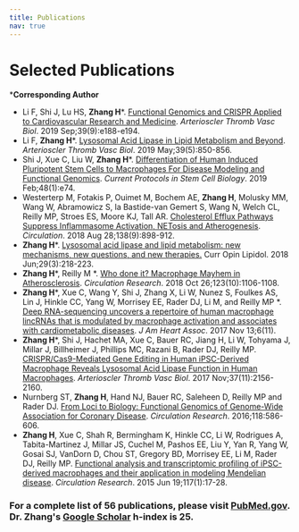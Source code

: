 ```yaml
---
title: Publications
nav: true
---
```


# **Selected Publications**  

***Corresponding Author**   
* Li F, Shi J, Lu HS, **Zhang H***. [Functional Genomics and CRISPR Applied to Cardiovascular Research and Medicine](https://www.ahajournals.org/doi/10.1161/ATVBAHA.119.312579). _Arterioscler Thromb Vasc Biol_. 2019 Sep;39(9):e188-e194.
* Li F, **Zhang H***. [Lysosomal Acid Lipase in Lipid Metabolism and Beyond](https://www.ahajournals.org/doi/abs/10.1161/ATVBAHA.119.312136). _Arterioscler Thromb Vasc Biol_. 2019 May;39(5):850-856.
* Shi J, Xue C, Liu W, **Zhang H***. [Differentiation of Human Induced Pluripotent Stem Cells to Macrophages For Disease Modeling and Functional Genomics](https://currentprotocols.onlinelibrary.wiley.com/doi/full/10.1002/cpsc.74). _Current Protocols in Stem Cell Biology_. 2019 Feb;48(1):e74.
* Westerterp M, Fotakis P, Ouimet M, Bochem AE, **Zhang H**, Molusky MM, Wang W, Abramowicz S, la Bastide-van Gemert S, Wang N, Welch CL, Reilly MP, Stroes ES, Moore KJ, Tall AR. [Cholesterol Efflux Pathways Suppress Inflammasome Activation, NETosis and Atherogenesis](https://www.ncbi.nlm.nih.gov/pubmed/29588315). _Circulation_. 2018 Aug 28;138(9):898-912.
* **Zhang H***. [Lysosomal acid lipase and lipid metabolism: new mechanisms, new questions, and new therapies.](https://www.ncbi.nlm.nih.gov/pubmed/29547398) Curr Opin Lipidol. 2018 Jun;29(3):218-223.
* **Zhang H***, Reilly M *. [Who done it? Macrophage Mayhem in Atherosclerosis](https://www.ncbi.nlm.nih.gov/pubmed/30359193). _Circulation Research_. 2018 Oct 26;123(10):1106-1108.
* **Zhang H***, Xue C, Wang Y, Shi J, Zhang X, Li W, Nunez S, Foulkes AS, Lin J, Hinkle CC, Yang W, Morrisey EE, Rader DJ, Li M, and Reilly MP *. [Deep RNA-sequencing uncovers a repertoire of human macrophage lincRNAs that is modulated by macrophage activation and associates with cardiometabolic diseases](https://www.ahajournals.org/doi/full/10.1161/JAHA.117.007431?url_ver=Z39.88-2003&rfr_id=ori:rid:crossref.org&rfr_dat=cr_pub%3dpubmed). _J Am Heart Assoc_. 2017 Nov 13;6(11).
* **Zhang H***, Shi J, Hachet MA, Xue C, Bauer RC, Jiang H, Li W, Tohyama J, Millar J, Billheimer J, Phillips MC, Razani B, Rader DJ, Reilly MP. [CRISPR/Cas9-Mediated Gene Editing in Human iPSC-Derived Macrophage Reveals Lysosomal Acid Lipase Function in Human Macrophages](https://www.ncbi.nlm.nih.gov/pmc/articles/PMC5659288/). _Arterioscler Thromb Vasc Biol_. 2017 Nov;37(11):2156-2160.
* Nurnberg ST, **Zhang H**, Hand NJ, Bauer RC, Saleheen D, Reilly MP and Rader DJ. [From Loci to Biology: Functional Genomics of Genome-Wide Association for Coronary Disease](https://www.ncbi.nlm.nih.gov/pmc/articles/PMC4863243/). _Circulation Research_. 2016;118:586-606.
* **Zhang H**, Xue C, Shah R, Bermingham K, Hinkle CC, Li W, Rodrigues A, Tabita-Martinez J, Millar JS, Cuchel M, Pashos EE, Liu Y, Yan R, Yang W, Gosai SJ, VanDorn D, Chou ST, Gregory BD, Morrisey EE, Li M, Rader DJ, Reilly MP. [Functional analysis and transcriptomic profiling of iPSC-derived macrophages and their application in modeling Mendelian disease](https://www.ncbi.nlm.nih.gov/pmc/articles/PMC4565503/). _Circulation Research_. 2015 Jun 19;117(1):17-28.

     
### **For a complete list of 56 publications, please visit [PubMed.gov](https://www.ncbi.nlm.nih.gov/myncbi/hanrui.zhang.1/bibliography/public/). Dr. Zhang's [Google Scholar](https://scholar.google.com/citations?hl=en&view_op=list_works&gmla=AJsN-F7X1CyDapGJzdDnDEe-E6DBE-s9JXz75DhHIyt_My4-7-Wn2Wnu4b-6_TQeAP1WK597WTCf8wKOrbZVy3KNB0Hm5Kw6Hw&user=20tuWCkAAAAJ) h-index is 25.**
